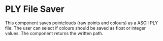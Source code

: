 ﻿# PLY File Saver

This component saves pointclouds (raw points and colours) as a ASCII PLY file.
The user can select if colours should be saved as float or integer values.
The component returns the written path.

